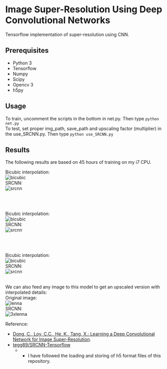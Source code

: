 # Image Super-Resolution Using Deep Convolutional Networks
Tensorflow implementation of super-resolution using CNN.

## Prerequisites
 * Python 3
 * Tensorflow
 * Numpy
 * Scipy
 * Opencv 3
 * h5py

## Usage

To train, uncomment the scripts in the bottom in net.py.
Then type `python net.py`
<br>
To test, set proper img_path, save_path and upscaling factor (multiplier) in the use_SRCNN.py.
Then type `python use_SRCNN.py`

## Results
The following results are based on 45 hours of training on my i7 CPU.
<br>

Bicubic interpolation:<br>
![bicubic](https://github.com/Edwardlzy/SRCNN/blob/master/Set5_result/bicubic_butterfly_GT.bmp)<br>
SRCNN:<br>
![srcnn](https://github.com/Edwardlzy/SRCNN/blob/master/Set5_result/butterfly_GT.bmp)

<br><br>

Bicubic interpolation:<br>
![bicubic](https://github.com/Edwardlzy/SRCNN/blob/master/Set5_result/bicubic_head_GT.bmp)<br>
SRCNN:<br>
![srcnn](https://github.com/Edwardlzy/SRCNN/blob/master/Set5_result/head_GT.bmp)

<br><br>

Bicubic interpolation:<br>
![bicubic](https://github.com/Edwardlzy/SRCNN/blob/master/Set5_result/bicubic_baby_GT.bmp)<br>
SRCNN:<br>
![srcnn](https://github.com/Edwardlzy/SRCNN/blob/master/Set5_result/baby_GT.bmp)
<br><br>

We can also feed any image to this model to get an upscaled version with interpolated details:<br>
Original image:<br>
![lenna](https://github.com/Edwardlzy/SRCNN/blob/master/result/lenna.bmp)<br>
SRCNN:<br>
![3xlenna](https://github.com/Edwardlzy/SRCNN/blob/master/result/lenna_3x.png)

  
Reference:

* [Dong, C., Loy, C.C., He, K., Tang, X.: Learning a Deep Convolutional Network for Image Super-Resolution](http://mmlab.ie.cuhk.edu.hk/projects/SRCNN.html). <br>
* [tegg89/SRCNN-Tensorflow](https://github.com/tegg89/SRCNN-Tensorflow)
  * - I have followed the loading and storing of h5 format files of this repository.

